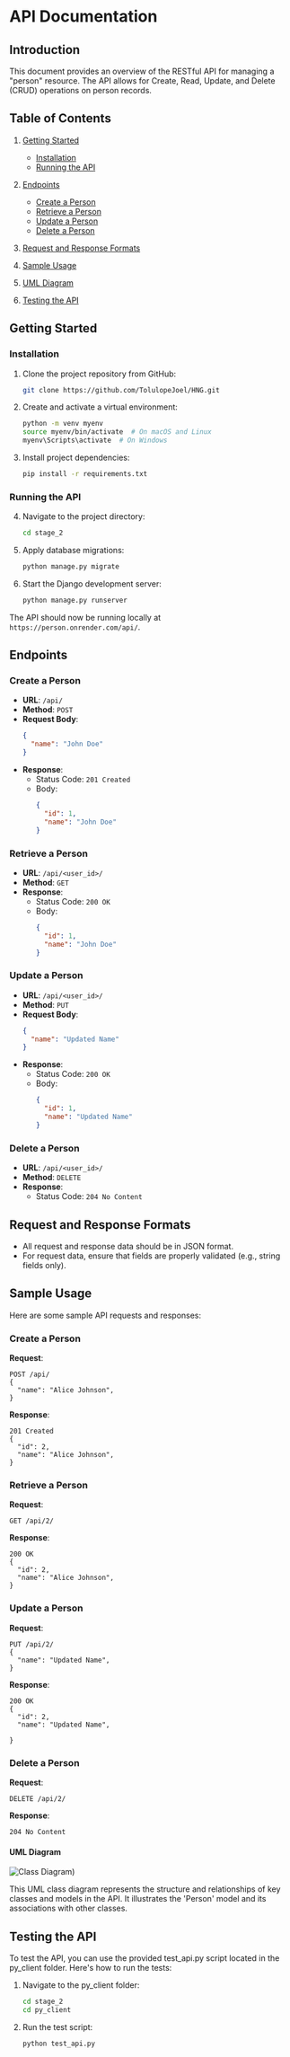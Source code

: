 # API Documentation

## Introduction

This document provides an overview of the RESTful API for managing a "person" resource. The API allows for Create, Read, Update, and Delete (CRUD) operations on person records.

## Table of Contents

1. [Getting Started](#getting-started)
   - [Installation](#installation)
   - [Running the API](#running-the-api)

2. [Endpoints](#endpoints)
   - [Create a Person](#create-a-person)
   - [Retrieve a Person](#retrieve-a-person)
   - [Update a Person](#update-a-person)
   - [Delete a Person](#delete-a-person)

3. [Request and Response Formats](#request-and-response-formats)

4. [Sample Usage](#sample-usage)
5. [UML Diagram](#uml-diagram)

6. [Testing the API](#testing-the-api)


## Getting Started

### Installation

1. Clone the project repository from GitHub:

   ```bash
   git clone https://github.com/TolulopeJoel/HNG.git
   ```

2. Create and activate a virtual environment:

   ```bash
   python -m venv myenv
   source myenv/bin/activate  # On macOS and Linux
   myenv\Scripts\activate  # On Windows
   ```

3. Install project dependencies:

   ```bash
   pip install -r requirements.txt
   ```

### Running the API

4. Navigate to the project directory:

   ```bash
   cd stage_2
   ```

5. Apply database migrations:

   ```bash
   python manage.py migrate
   ```

6. Start the Django development server:

   ```bash
   python manage.py runserver
   ```

The API should now be running locally at `https://person.onrender.com/api/`.

## Endpoints

### Create a Person

- **URL**: `/api/`
- **Method**: `POST`
- **Request Body**:
  ```json
  {
    "name": "John Doe"
  }
  ```
- **Response**:
  - Status Code: `201 Created`
  - Body:
    ```json
    {
      "id": 1,
      "name": "John Doe"
    }
    ```

### Retrieve a Person

- **URL**: `/api/<user_id>/`
- **Method**: `GET`
- **Response**:
  - Status Code: `200 OK`
  - Body:
    ```json
    {
      "id": 1,
      "name": "John Doe"
    }
    ```

### Update a Person

- **URL**: `/api/<user_id>/`
- **Method**: `PUT`
- **Request Body**:
  ```json
  {
    "name": "Updated Name"
  }
  ```
- **Response**:
  - Status Code: `200 OK`
  - Body:
    ```json
    {
      "id": 1,
      "name": "Updated Name"
    }
    ```

### Delete a Person

- **URL**: `/api/<user_id>/`
- **Method**: `DELETE`
- **Response**:
  - Status Code: `204 No Content`

## Request and Response Formats

- All request and response data should be in JSON format.
- For request data, ensure that fields are properly validated (e.g., string fields only).

## Sample Usage

Here are some sample API requests and responses:

### Create a Person

**Request**:

```
POST /api/
{
  "name": "Alice Johnson",
}
```

**Response**:

```
201 Created
{
  "id": 2,
  "name": "Alice Johnson",
}
```

### Retrieve a Person

**Request**:

```
GET /api/2/
```

**Response**:

```
200 OK
{
  "id": 2,
  "name": "Alice Johnson",
}
```

### Update a Person

**Request**:

```
PUT /api/2/
{
  "name": "Updated Name",
}
```

**Response**:

```
200 OK
{
  "id": 2,
  "name": "Updated Name",

}
```

### Delete a Person

**Request**:

```
DELETE /api/2/
```

**Response**:

```
204 No Content
```


#### UML Diagram

![Class Diagram)](https://github.com/TolulopeJoel/HNG/assets/95661346/4bdf71d1-cf9c-4490-90c5-04693de9417e)

This UML class diagram represents the structure and relationships of key classes and models in the API. It illustrates the 'Person' model and its associations with other classes.


## Testing the API

To test the API, you can use the provided test_api.py script located in the py_client folder. Here's how to run the tests:

1. Navigate to the py_client folder:
   ```bash
   cd stage_2
   cd py_client
   ```

2. Run the test script:

   ```bash
   python test_api.py
   ```


